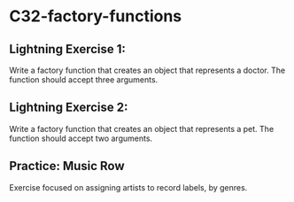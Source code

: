 # C32-factory-functions

## Lightning Exercise 1:

Write a factory function that creates an object that represents a doctor. The function should accept three arguments.

## Lightning Exercise 2:

Write a factory function that creates an object that represents a pet. The function should accept two arguments.

## Practice: Music Row

Exercise focused on assigning artists to record labels, by genres.
